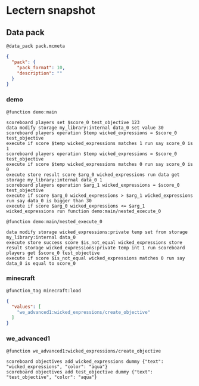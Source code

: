 # Lectern snapshot

## Data pack

`@data_pack pack.mcmeta`

```json
{
  "pack": {
    "pack_format": 10,
    "description": ""
  }
}
```

### demo

`@function demo:main`

```mcfunction
scoreboard players set $score_0 test_objective 123
data modify storage my_library:internal data_0 set value 30
scoreboard players operation $temp wicked_expressions = $score_0 test_objective
execute if score $temp wicked_expressions matches 1 run say score_0 is 1
scoreboard players operation $temp wicked_expressions = $score_0 test_objective
execute if score $temp wicked_expressions matches 0 run say score_0 is 0
execute store result score $arg_0 wicked_expressions run data get storage my_library:internal data_0 1
scoreboard players operation $arg_1 wicked_expressions = $score_0 test_objective
execute if score $arg_0 wicked_expressions > $arg_1 wicked_expressions run say data_0 is bigger than 30
execute if score $arg_0 wicked_expressions <= $arg_1 wicked_expressions run function demo:main/nested_execute_0
```

`@function demo:main/nested_execute_0`

```mcfunction
data modify storage wicked_expressions:private temp set from storage my_library:internal data_0
execute store success score $is_not_equal wicked_expressions store result storage wicked_expressions:private temp int 1 run scoreboard players get $score_0 test_objective
execute if score $is_not_equal wicked_expressions matches 0 run say data_0 is equal to score_0
```

### minecraft

`@function_tag minecraft:load`

```json
{
  "values": [
    "we_advanced1:wicked_expressions/create_objective"
  ]
}
```

### we_advanced1

`@function we_advanced1:wicked_expressions/create_objective`

```mcfunction
scoreboard objectives add wicked_expressions dummy {"text": "wicked_expressions", "color": "aqua"}
scoreboard objectives add test_objective dummy {"text": "test_objective", "color": "aqua"}
```
